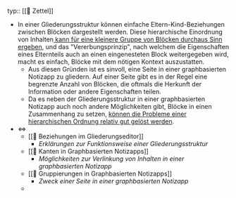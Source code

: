 typ:: [[📗 Zettel]]

- In einer Gliederungsstruktur können einfache Eltern-Kind-Beziehungen zwischen Blöcken dargestellt werden. Diese hierarchische Einordnung von Inhalten[ kann für eine kleinere Gruppe von Blöcken durchaus Sinn ergeben](((61570b0e-9b8e-4428-abd7-73d31d760427))), und das "Vererbungsprinzip", nach welchem die Eigenschaften eines Elternteils auch an einen eingenesteten Block weitergegeben wird, macht es einfach, Blöcke mit dem nötigen Kontext auszustatten.
	- Aus diesen Gründen ist es sinvoll, eine Seite in einer graphbasierten Notizapp zu gliedern. Auf einer Seite gibt es in der Regel eine begrenzte Anzahl von Blöcken, die oftmals die Herkunft der Information oder andere Eigenschaften teilen.
	- Da es neben der Gliederungsstruktur in einer graphbasierten Notizapp auch noch andere Möglichkeiten gibt, Blöcke in einen Zusammenhang zu setzen, [können die Probleme einer hierarchischen Ordnung relativ gut gelöst werden](((6157230a-08ca-4836-985d-c3fbeed919fa))).
- <=>
	- [[📗 Beziehungen im Gliederungseditor]]
		- _Erklärungen zur Funktionsweise einer Gliederungsstruktur_
	- [[📗 Kanten in Graphbasierten Notizapps]]
		- _Möglichkeiten zur Verlinkung von Inhalten in einer graphbasierten Notizapp_
	- [[📗 Gruppierungen in Graphbasierten Notizapps]]
		- _Zweck einer Seite in einer graphbasierten Notizapp_
	-